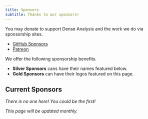 ```yaml
---
title: Sponsors
subtitle: Thanks to our sponsors!
---
```


You may donate to support Dense Analysis and the work we do via sponsorship
sites.

* [GitHub Sponsors](https://github.com/sponsors/dense-analysis)
* [Patreon](https://www.patreon.com/denseanalysis)

We offer the following sponsorship benefits.

* **Silver Sponsors** cans have their names featured below.
* **Gold Sponsors** can have their logos featured on this page.

## Current Sponsors

_There is no one here! You could be the first!_

_This page will be updated monthly._
